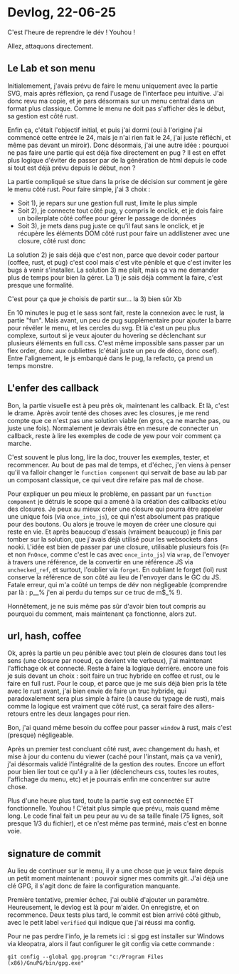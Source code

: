 # Devlog, 22-06-25

C'est l'heure de reprendre le dév ! Youhou !

Allez, attaquons directement.

## Le Lab et son menu

Initialemement, j'avais prévu de faire le menu uniquement avec la partie SVG, mais après réflexion, ça rend l'usage de l'interface peu intuitive. J'ai donc revu ma copie, et je pars désormais sur un menu central dans un format plus classique. Comme le menu ne doit pas s'afficher dès le début, sa gestion est côté rust.

Enfin ça, c'était l'objectif initial, et puis j'ai dormi (oui à l'origine j'ai commencé cette entrée le 24, mais je n'ai rien fait le 24, j'ai juste réfléchi, et même pas devant un miroir). Donc désormais, j'ai une autre idée : pourquoi ne pas faire une partie qui est déjà fixe directement en pug ? Il est en effet plus logique d'éviter de passer par de la génération de html depuis le code si tout est déjà prévu depuis le début, non ?

La partie compliqué se situe dans la prise de décision sur comment je gère le menu côté rust. Pour faire simple, j'ai 3 choix :

* Soit 1), je repars sur une gestion full rust, limite le plus simple
* Soit 2), je connecte tout côté pug, y compris le onclick, et je dois faire un boilerplate côté coffee pour gérer le passage de données
* Soit 3), je mets dans pug juste ce qu'il faut sans le onclick, et je récupère les éléments DOM côté rust pour faire un addlistener avec une closure, côté rust donc

La solution 2) je sais déjà que c'est non, parce que devoir coder partour (coffee, rust, et pug) c'est cool mais c'est vite pénible et que c'est inviter les bugs à venir s'installer. La solution 3) me plaît, mais ça va me demander plus de temps pour bien la gérer. La 1) je sais déjà comment la faire, c'est presque une formalité.

C'est pour ça que je choisis de partir sur... la 3) bien sûr Xb

En 10 minutes le pug et le sass sont fait, reste la connexion avec le rust, la partie "fun". Mais avant, un peu de pug supplémentaire pour ajouter la barre pour révéler le menu, et les cercles du svg. Et là c'est un peu plus complexe, surtout si je veux ajouter du hovering se déclenchant sur plusieurs éléments en full css. C'est même impossible sans passer par un flex order, donc aux oubliettes (c'était juste un peu de déco, donc osef). Entre l'alignement, le js embarqué dans le pug, la refacto, ça prend un temps monstre.

## L'enfer des callback

Bon, la partie visuelle est à peu près ok, maintenant les callback. Et là, c'est le drame. Après avoir tenté des choses avec les closures, je me rend compte que ce n'est pas une solution viable (en gros, ça ne marche pas, ou juste une fois). Normalement je devrais être en mesure de connecter un callback, reste à lire les exemples de code de yew pour voir comment ça marche.

C'est souvent le plus long, lire la doc, trouver les exemples, tester, et recommencer. Au bout de pas mal de temps, et d'échec, j'en viens à penser qu'il va falloir changer le `function component` qui servait de base au lab par un composant classique, ce qui veut dire refaire pas mal de chose.

Pour expliquer un peu mieux le problème, en passant par un `function compoment` je détruis le scope qui a amené à la création des callbacks et/ou des closures. Je peux au mieux créer une closure qui pourra être appeler une unique fois (via `once_into_js`), ce qui n'est absolument pas pratique pour des boutons. Ou alors je trouve le moyen de créer une closure qui reste en vie. Et après beaucoup d'essais (vraiment beaucoup) je finis par tomber sur la solution, que j'avais déjà utilisé pour les websockets dans nooki. L'idée est bien de passer par une closure, utilisable plusieurs fois (`Fn` et non `FnOnce`, comme c'est le cas avec `once_into_js`) via `wrap`, de l'envoyer à travers une référence, de la convertir en une référence JS via `unchecked_ref`, et surtout, l'oublier via `forget`. En oubliant le forget (lol) rust conserve la référence de son côté au lieu de l'envoyer dans le GC du JS. Fatale erreur, qui m'a coûté un temps de dév non négligeable (comprendre par là : p$\_% de m$\_% j'en ai perdu du temps sur ce truc de m$\_% !).

Honnêtement, je ne suis même pas sûr d'avoir bien tout compris au pourquoi du comment, mais maintenant ça fonctionne, alors zut.

## url, hash, coffee

Ok, après la partie un peu pénible avec tout plein de closures dans tout les sens (une closure par noeud, ça devient vite verbeux), j'ai maintenant l'affichage ok et connecté. Reste à faire la logique derrière. encore une fois je suis devant un choix : soit faire un truc hybride en coffee et rust, ou le faire en full rust. Pour le coup, et parce que je me suis déjà bien pris la tête avec le rust avant, j'ai bien envie de faire un truc hybride, qui paradoxalement sera plus simple à faire (à cause du typage de rust), mais comme la logique est vraiment que côté rust, ça serait faire des allers-retours entre les deux langages pour rien.

Bon, j'ai quand même besoin du coffee pour passer `window` à rust, mais c'est (presque) négligeable.

Après un premier test concluant côté rust, avec changement du hash, et mise à jour du contenu du viewer (caché pour l'instant, mais ça va venir), j'ai désormais validé l'intégralité de la gestion des routes. Encore un effort pour bien lier tout ce qu'il y a à lier (déclencheurs css, toutes les routes, l'affichage du menu, etc) et je pourrais enfin me concentrer sur autre chose.

Plus d'une heure plus tard, toute la partie svg est connectée ET fonctionnelle. Youhou ! C'était plus simple que prévu, mais quand même long. Le code final fait un peu peur au vu de sa taille finale (75 lignes, soit presque 1/3 du fichier), et ce n'est même pas terminé, mais c'est en bonne voie.

## signature de commit

Au lieu de continuer sur le menu, il y a une chose que je veux faire depuis un petit moment maintenant : pouvoir signer mes commits git. J'ai déjà une clé GPG, il s'agit donc de faire la configuration manquante.

Première tentative, premier échec, j'ai oublié d'ajouter un paramètre. Heureusement, le devlog est là pour m'aider. On enregistre, et on recommence. Deux tests plus tard, le commit est bien arrivé côté github, avec le petit label `verified` qui indique que j'ai réussi ma config.

Pour ne pas perdre l'info, je la remets ici : si gpg est installer sur Windows via kleopatra, alors il faut configurer le git config via cette commande :

`git config --global gpg.program "c:/Program Files (x86)/GnuPG/bin/gpg.exe"`

